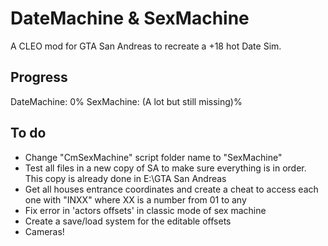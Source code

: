 # DateMachine & SexMachine

A CLEO mod for GTA San Andreas to recreate a +18 hot Date Sim.

## Progress

DateMachine: 0%
SexMachine: (A lot but still missing)%

## To do

- Change "CmSexMachine" script folder name to "SexMachine"
- Test all files in a new copy of SA to make sure everything is in order. This copy is already done in E:\GTA San Andreas
- Get all houses entrance coordinates and create a cheat to access each one with "INXX" where XX is a number from 01 to any
- Fix error in 'actors offsets' in classic mode of sex machine
- Create a save/load system for the editable offsets
- Cameras!